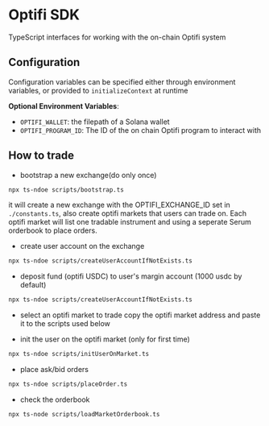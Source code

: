 # Optifi SDK

TypeScript interfaces for working with the on-chain Optifi system

## Configuration

Configuration variables can be specified either through environment variables,
or provided to `initializeContext` at runtime

**Optional Environment Variables**:

- `OPTIFI_WALLET`: the filepath of a Solana wallet
- `OPTIFI_PROGRAM_ID`: The ID of the on chain Optifi program to interact with

## How to trade
- bootstrap a new exchange(do only once)
```bash
npx ts-ndoe scripts/bootstrap.ts
```
it will create a new exchange with the OPTIFI_EXCHANGE_ID set in `./constants.ts`, also create optifi markets that users can trade on. Each optifi market will list one tradable instrument and using a seperate Serum orderbook to place orders.

- create user account on the exchange
```bash
npx ts-ndoe scripts/createUserAccountIfNotExists.ts
```

- deposit fund (optifi USDC) to user's margin account (1000 usdc by default)
```bash
npx ts-ndoe scripts/createUserAccountIfNotExists.ts
```

- select an optifi market to trade
copy the optifi market address and paste it to the scripts used below

- init the user on the optifi market (only for first time)
```bash
npx ts-ndoe scripts/initUserOnMarket.ts 
```

- place ask/bid orders
```bash
npx ts-ndoe scripts/placeOrder.ts  
```

- check the orderbook
```bash
npx ts-node scripts/loadMarketOrderbook.ts
```
